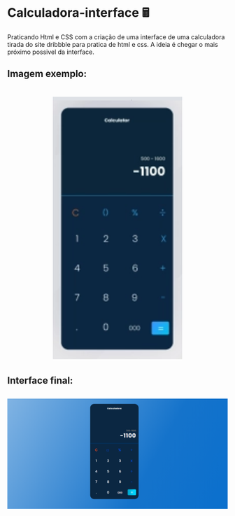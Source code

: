 # Calculadora-interface 🖩
Praticando Html e CSS com a criação de uma interface de uma calculadora tirada do site dribbble para pratica de html e css.
A ideia é chegar o mais próximo possivel da interface.

## Imagem exemplo:

<h1 align="center">
  <img alt="template 1" title="#Referência" src="https://github.com/francisco-das-chagas/calculadora-interface/blob/9c128df2a2d23a5a035b44b3df6e076013182950/github/assets/exemplo.png" height="600px"/>
</h1>

## Interface final:
<h2 align="center">
  <img alt="template 1" title="#Referência" src=https://github.com/francisco-das-chagas/calculadora-interface/blob/ada927bd006a9d26311ed2e2332f2070a14cdaca/github/assets/index.png />
</h3>

